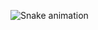 <!-- ### Hi there 👋

<div>
<img align="left" width="46%" src="https://github-readme-stats.vercel.app/api?username=sparrowmike&show_icons=true&theme=radical">
<img align="left" width="46%" src ="https://github-readme-stats.vercel.app/api/top-langs/?username=sparrowmike&layout=compact">

<img align="left" src ="https://img.shields.io/badge/javascript-%23323330.svg?style=for-the-badge&logo=javascript&logoColor=%23F7DF1E"> 
<img align="left" src ="https://img.shields.io/badge/node.js-6DA55F?style=for-the-badge&logo=node.js&logoColor=white"> 
<img align="left" src ="https://img.shields.io/badge/react-%2320232a.svg?style=for-the-badge&logo=react&logoColor=%2361DAFB"> 
</div> -->

<!--
**SparrowMike/SparrowMike** is a ✨ _special_ ✨ repository because its `README.md` (this file) appears on your GitHub profile.

Here are some ideas to get you started:

Get in touch [here](https://www.linkedin.com/in/mikesparrow/)

- 🔭 I’m currently working on ...
- 🌱 I’m currently learning ...
- 👯 I’m looking to collaborate on ...
- 🤔 I’m looking for help with ...
- 💬 Ask me about ...
- 📫 How to reach me: ...
- 😄 Pronouns: ...
- ⚡ Fun fact: ...
-->

<!-- 
https://github.com/anuraghazra/github-readme-stats#top-languages-card

https://github.com/Ileriayo/markdown-badges
-->
![Snake animation](https://github.com/SparrowMike/eagrundy/blob/output/github-contribution-grid-snake.svg)
